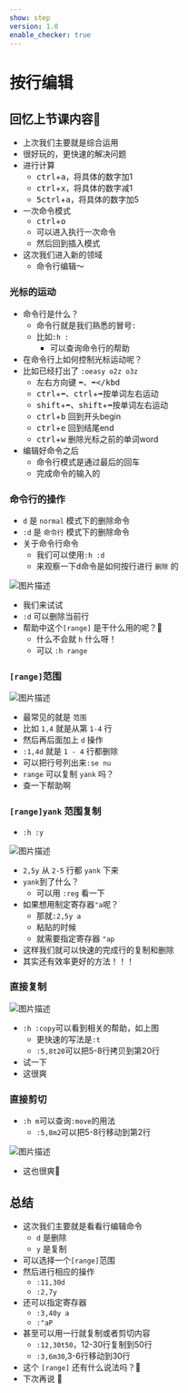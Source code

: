 ```yaml
---
show: step
version: 1.0
enable_checker: true
---
```


# 按行编辑

## 回忆上节课内容🤔


- 上次我们主要就是综合运用
- 很好玩的，更快速的解决问题
- 进行计算
	- <kbd>ctrl</kbd>+<kbd>a</kbd>，将具体的数字加1
 	- <kbd>ctrl</kbd>+<kbd>x</kbd>，将具体的数字减1
 	- <kbd>5</kbd><kbd>ctrl</kbd>+<kbd>a</kbd>，将具体的数字加5
 - 一次命令模式
	- <kbd>ctrl</kbd>+<kbd>o</kbd>
	- 可以进入执行一次命令 
	- 然后回到插入模式
- 这次我们进入新的领域
	- 命令行编辑～

### 光标的运动
- 命令行是什么？
	- 命令行就是我们熟悉的冒号`:`
	- 比如`:h :`
		- 可以查询命令行的帮助
- 在命令行上如何控制光标运动呢？
- 比如已经打出了 `:oeasy o2z o3z`
	- 左右方向键 <kbd>⬅️</kbd>、<kbd>➡️️</kbd
	- <kbd>ctrl</kbd>+<kbd>⬅️</kbd>、<kbd>ctrl</kbd>+<kbd>➡️️</kbd>按单词左右运动
	- <kbd>shift</kbd>+<kbd>⬅️</kbd>、<kbd>shift</kbd>+<kbd>➡️️</kbd>按单词左右运动
	- <kbd>ctrl</kbd>+<kbd>b</kbd> 回到开头begin
	- <kbd>ctrl</kbd>+<kbd>e️</kbd> 回到结尾end
	- <kbd>ctrl</kbd>+<kbd>w</kbd> 删除光标之前的单词word
- 编辑好命令之后
	- 命令行模式是通过最后的回车<CR>
	- 完成命令的输入的

### 命令行的操作

- `d` 是 `normal` 模式下的删除命令
- `:d` 是 `命令行` 模式下的删除命令
- 关于命令行命令
	- 我们可以使用`:h :d`
	- 来观察一下<kbd>d</kbd>命令是如何按行进行 `删除` 的

![图片描述](https://doc.shiyanlou.com/courses/uid1190679-20210201-1612173619112)

- 我们来试试 
- `:d` 可以删除当前行
- 帮助中这个`[range]` 是干什么用的呢？🤔
	- 什么不会就 `h` 什么呀！ 
	- 可以 `:h range`


### `[range]`范围

![图片描述](https://doc.shiyanlou.com/courses/uid1190679-20210201-1612173821588)

- 最常见的就是 `范围`
- 比如 `1,4` 就是从第 `1-4` 行
- 然后再后面加上 `d` 操作
- `:1,4d` 就是 `1 - 4` 行都删除
- 可以把行号列出来`:se nu`
- `range` 可以复制 `yank` 吗？
- 查一下帮助啊

### `[range]yank` 范围复制
- `:h :y`

![图片描述](https://doc.shiyanlou.com/courses/uid1190679-20210201-1612174190249)

- `2,5y` 从 `2-5` 行都 `yank` 下来
- `yank`到了什么？
	- 可以用 `:reg` 看一下
- 如果想用制定寄存器`"a`呢？
	- 那就`:2,5y a`
	- 粘贴的时候
	- 就需要指定寄存器 `"ap`
- 这样我们就可以快速的完成行的复制和删除
- 其实还有效率更好的方法！！！

### 直接复制

![图片描述](https://doc.shiyanlou.com/courses/uid1190679-20210201-1612177212803)

- `:h :copy`可以看到相关的帮助，如上图
	- 更快速的写法是`:t`
	- `:5,8t20`可以把5-8行拷贝到第20行
- 试一下
- 这很爽

### 直接剪切

- `:h m`可以查询`:move`的用法
	- `:5,8m2`可以把5-8行移动到第2行

![图片描述](https://doc.shiyanlou.com/courses/uid1190679-20210201-1612177212803)

- 这也很爽👊

## 总结

- 这次我们主要就是看看行编辑命令
	- `d` 是删除
	- `y` 是复制
- 可以选择一个`[range]`范围
- 然后进行相应的操作
	- `:11,30d`
 	- `:2,7y`
 - 还可以指定寄存器
 	- `:3,40y a`
 	- `:"aP`
- 甚至可以用一行就复制或者剪切内容
	- `:12,30t50`，12-30行复制到50行
	- `:3,6m30`,3-6行移动到30行
- 这个 `[range]` 还有什么说法吗？🤔
- 下次再说 👋







